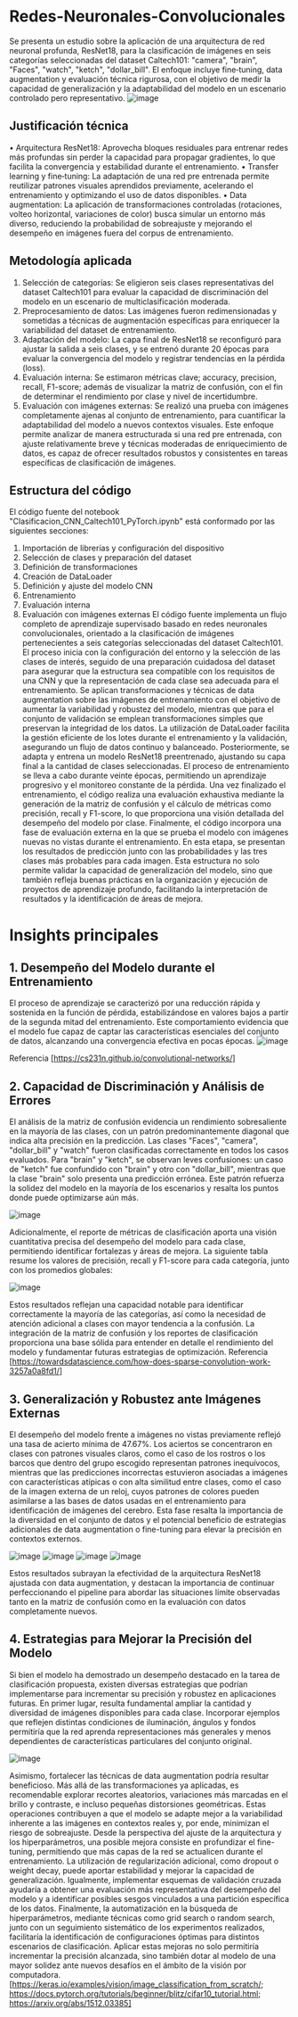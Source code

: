 # Redes-Neuronales-Convolucionales
Se presenta un estudio sobre la aplicación de una arquitectura de red neuronal profunda, ResNet18, para la clasificación de imágenes en seis categorías seleccionadas del dataset Caltech101: "camera", "brain", "Faces", "watch", "ketch", "dollar_bill". El enfoque incluye fine‑tuning, data augmentation y evaluación técnica rigurosa, con el objetivo de medir la capacidad de generalización y la adaptabilidad del modelo en un escenario controlado pero representativo.
![image](https://github.com/user-attachments/assets/d281d817-7978-4f7b-b085-8427f47e0309)
## Justificación técnica
•	Arquitectura ResNet18: Aprovecha bloques residuales para entrenar redes más profundas sin perder la capacidad para propagar gradientes, lo que facilita la convergencia y estabilidad durante el entrenamiento.
•	Transfer learning y fine‑tuning: La adaptación de una red pre entrenada permite reutilizar patrones visuales aprendidos previamente, acelerando el entrenamiento y optimizando el uso de datos disponibles.
•	Data augmentation: La aplicación de transformaciones controladas (rotaciones, volteo horizontal, variaciones de color) busca simular un entorno más diverso, reduciendo la probabilidad de sobreajuste y mejorando el desempeño en imágenes fuera del corpus de entrenamiento.
## Metodología aplicada
1. Selección de categorías: Se eligieron seis clases representativas del dataset Caltech101 para evaluar la capacidad de discriminación del modelo en un escenario de multiclasificación moderada.
2. Preprocesamiento de datos: Las imágenes fueron redimensionadas y sometidas a técnicas de augmentación específicas para enriquecer la variabilidad del dataset de entrenamiento.
3. Adaptación del modelo: La capa final de ResNet18 se reconfiguró para ajustar la salida a seis clases, y se entrenó durante 20 épocas para evaluar la convergencia del modelo y registrar tendencias en la pérdida (loss).
4. Evaluación interna: Se estimaron métricas clave; accuracy, precision, recall, F1-score; además de visualizar la matriz de confusión, con el fin de determinar el rendimiento por clase y nivel de incertidumbre.
5. Evaluación con imágenes externas: Se realizó una prueba con imágenes completamente ajenas al conjunto de entrenamiento, para cuantificar la adaptabilidad del modelo a nuevos contextos visuales.
Este enfoque permite analizar de manera estructurada si una red pre entrenada, con ajuste relativamente breve y técnicas moderadas de enriquecimiento de datos, es capaz de ofrecer resultados robustos y consistentes en tareas específicas de clasificación de imágenes.
## Estructura del código
El código fuente del notebook "Clasificacion_CNN_Caltech101_PyTorch.ipynb" está conformado por las siguientes secciones:
1.	Importación de librerías y configuración del dispositivo
2.	Selección de clases y preparación del dataset
3.	Definición de transformaciones
4.	Creación de DataLoader
5.	Definición y ajuste del modelo CNN
6.	Entrenamiento
7.	Evaluación interna
8.	Evaluación con imágenes externas
El código fuente implementa un flujo completo de aprendizaje supervisado basado en redes neuronales convolucionales, orientado a la clasificación de imágenes pertenecientes a seis categorías seleccionadas del dataset Caltech101. El proceso inicia con la configuración del entorno y la selección de las clases de interés, seguido de una preparación cuidadosa del dataset para asegurar que la estructura sea compatible con los requisitos de una CNN y que la representación de cada clase sea adecuada para el entrenamiento.
Se aplican transformaciones y técnicas de data augmentation sobre las imágenes de entrenamiento con el objetivo de aumentar la variabilidad y robustez del modelo, mientras que para el conjunto de validación se emplean transformaciones simples que preservan la integridad de los datos. La utilización de DataLoader facilita la gestión eficiente de los lotes durante el entrenamiento y la validación, asegurando un flujo de datos continuo y balanceado.
Posteriormente, se adapta y entrena un modelo ResNet18 preentrenado, ajustando su capa final a la cantidad de clases seleccionadas. El proceso de entrenamiento se lleva a cabo durante veinte épocas, permitiendo un aprendizaje progresivo y el monitoreo constante de la pérdida. Una vez finalizado el entrenamiento, el código realiza una evaluación exhaustiva mediante la generación de la matriz de confusión y el cálculo de métricas como precisión, recall y F1-score, lo que proporciona una visión detallada del desempeño del modelo por clase.
Finalmente, el código incorpora una fase de evaluación externa en la que se prueba el modelo con imágenes nuevas no vistas durante el entrenamiento. En esta etapa, se presentan los resultados de predicción junto con las probabilidades y las tres clases más probables para cada imagen. Esta estructura no solo permite validar la capacidad de generalización del modelo, sino que también refleja buenas prácticas en la organización y ejecución de proyectos de aprendizaje profundo, facilitando la interpretación de resultados y la identificación de áreas de mejora.
# Insights principales
## 1. Desempeño del Modelo durante el Entrenamiento
El proceso de aprendizaje se caracterizó por una reducción rápida y sostenida en la función de pérdida, estabilizándose en valores bajos a partir de la segunda mitad del entrenamiento. Este comportamiento evidencia que el modelo fue capaz de captar las características esenciales del conjunto de datos, alcanzando una convergencia efectiva en pocas épocas.
![image](https://github.com/user-attachments/assets/93e70d22-d2f1-4441-83ce-f464e73b5f7a)

Referencia [https://cs231n.github.io/convolutional-networks/]
## 2. Capacidad de Discriminación y Análisis de Errores
El análisis de la matriz de confusión evidencia un rendimiento sobresaliente en la mayoría de las clases, con un patrón predominantemente diagonal que indica alta precisión en la predicción. Las clases "Faces", "camera", "dollar_bill" y "watch" fueron clasificadas correctamente en todos los casos evaluados. Para "brain" y "ketch", se observan leves confusiones: un caso de "ketch" fue confundido con "brain" y otro con "dollar_bill", mientras que la clase "brain" solo presenta una predicción errónea. Este patrón refuerza la solidez del modelo en la mayoría de los escenarios y resalta los puntos donde puede optimizarse aún más.

![image](https://github.com/user-attachments/assets/05eb34f3-dfa8-4e6c-af7b-826fc2c3afa0)

Adicionalmente, el reporte de métricas de clasificación aporta una visión cuantitativa precisa del desempeño del modelo para cada clase, permitiendo identificar fortalezas y áreas de mejora. La siguiente tabla resume los valores de precisión, recall y F1-score para cada categoría, junto con los promedios globales:

![image](https://github.com/user-attachments/assets/86a86ddf-beba-4e76-a5c7-937ee107760f)

Estos resultados reflejan una capacidad notable para identificar correctamente la mayoría de las categorías, así como la necesidad de atención adicional a clases con mayor tendencia a la confusión. La integración de la matriz de confusión y los reportes de clasificación proporciona una base sólida para entender en detalle el rendimiento del modelo y fundamentar futuras estrategias de optimización.
Referencia [https://towardsdatascience.com/how-does-sparse-convolution-work-3257a0a8fd1/]

## 3. Generalización y Robustez ante Imágenes Externas
El desempeño del modelo frente a imágenes no vistas previamente reflejó una tasa de acierto mínima de 47.67%. Los aciertos se concentraron en clases con patrones visuales claros, como el caso de los rostros o los barcos que dentro del grupo escogido representan patrones inequívocos, mientras que las predicciones incorrectas estuvieron asociadas a imágenes con características atípicas o con alta similitud entre clases, como el caso de la imagen externa de un reloj, cuyos patrones de colores pueden asimilarse a las bases de datos usadas en el entrenamiento para identificación de imágenes del cerebro. Esta fase resalta la importancia de la diversidad en el conjunto de datos y el potencial beneficio de estrategias adicionales de data augmentation o fine-tuning para elevar la precisión en contextos externos.

![image](https://github.com/user-attachments/assets/aca1a97c-2902-493d-a9ad-78e4c2e5df85)
![image](https://github.com/user-attachments/assets/2d54874f-0356-4aab-8124-05d19a1d0e6c)
![image](https://github.com/user-attachments/assets/89f5b88a-28be-4f96-bc43-58ab4c366791)
![image](https://github.com/user-attachments/assets/2eaeea78-e974-4d0b-a422-cbe6315376d9)

Estos resultados subrayan la efectividad de la arquitectura ResNet18 ajustada con data augmentation, y destacan la importancia de continuar perfeccionando el pipeline para abordar las situaciones límite observadas tanto en la matriz de confusión como en la evaluación con datos completamente nuevos.
## 4. Estrategias para Mejorar la Precisión del Modelo
Si bien el modelo ha demostrado un desempeño destacado en la tarea de clasificación propuesta, existen diversas estrategias que podrían implementarse para incrementar su precisión y robustez en aplicaciones futuras. En primer lugar, resulta fundamental ampliar la cantidad y diversidad de imágenes disponibles para cada clase. Incorporar ejemplos que reflejen distintas condiciones de iluminación, ángulos y fondos permitiría que la red aprenda representaciones más generales y menos dependientes de características particulares del conjunto original.

![image](https://github.com/user-attachments/assets/03489a43-07ae-42e9-b84f-c980cae753ff)

Asimismo, fortalecer las técnicas de data augmentation podría resultar beneficioso. Más allá de las transformaciones ya aplicadas, es recomendable explorar recortes aleatorios, variaciones más marcadas en el brillo y contraste, e incluso pequeñas distorsiones geométricas. Estas operaciones contribuyen a que el modelo se adapte mejor a la variabilidad inherente a las imágenes en contextos reales y, por ende, minimizan el riesgo de sobreajuste.
Desde la perspectiva del ajuste de la arquitectura y los hiperparámetros, una posible mejora consiste en profundizar el fine-tuning, permitiendo que más capas de la red se actualicen durante el entrenamiento. La utilización de regularización adicional, como dropout o weight decay, puede aportar estabilidad y mejorar la capacidad de generalización. Igualmente, implementar esquemas de validación cruzada ayudaría a obtener una evaluación más representativa del desempeño del modelo y a identificar posibles sesgos vinculados a una partición específica de los datos.
Finalmente, la automatización en la búsqueda de hiperparámetros, mediante técnicas como grid search o random search, junto con un seguimiento sistemático de los experimentos realizados, facilitaría la identificación de configuraciones óptimas para distintos escenarios de clasificación. Aplicar estas mejoras no solo permitiría incrementar la precisión alcanzada, sino también dotar al modelo de una mayor solidez ante nuevos desafíos en el ámbito de la visión por computadora.
[https://keras.io/examples/vision/image_classification_from_scratch/; https://docs.pytorch.org/tutorials/beginner/blitz/cifar10_tutorial.html; https://arxiv.org/abs/1512.03385]




